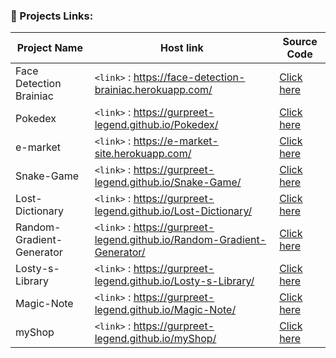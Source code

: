 ### 🎨 Projects Links:
| Project Name  | Host link | Source Code |
| ------------- | ------------- | ------------- |
| Face Detection Brainiac  | `<link>` : <https://face-detection-brainiac.herokuapp.com/>  | <a href="https://github.com/gurpreet-legend/Face-Recognition-Brainiac-Frontend" target="_blank">Click here</a> |
| Pokedex  | `<link>` : <https://gurpreet-legend.github.io/Pokedex/>  | <a href="https://github.com/gurpreet-legend/Pokedex" target="_blank">Click here</a> |
| e-market  | `<link>` : <https://e-market-site.herokuapp.com/>  | <a href="https://github.com/gurpreet-legend/Pokedex" target="_blank">Click here</a> |
| Snake-Game  | `<link>` : <https://gurpreet-legend.github.io/Snake-Game/>  | <a href="https://github.com/gurpreet-legend/Snake-Game" target="_blank">Click here</a> |
| Lost-Dictionary  |`<link>` : <https://gurpreet-legend.github.io/Lost-Dictionary/>  | <a href="https://github.com/gurpreet-legend/Lost-Dictionary" target="_blank">Click here</a> |
| Random-Gradient-Generator  | `<link>` : <https://gurpreet-legend.github.io/Random-Gradient-Generator/>  | <a href="https://github.com/gurpreet-legend/Random-Gradient-Generator" target="_blank">Click here</a> |
| Losty-s-Library  | `<link>` : <https://gurpreet-legend.github.io/Losty-s-Library/>  | <a href="https://github.com/gurpreet-legend/Losty-s-Library" target="_blank">Click here</a> |
| Magic-Note  | `<link>` : <https://gurpreet-legend.github.io/Magic-Note/>  | <a href="https://github.com/gurpreet-legend/Magic-Note" target="_blank">Click here</a> |
| myShop  | `<link>` : <https://gurpreet-legend.github.io/myShop/>  | <a href="https://github.com/gurpreet-legend/myShop" target="_blank">Click here</a> |
<br/>
